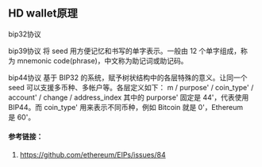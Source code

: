 ## HD wallet原理

bip32协议

bip39协议
将 seed 用方便记忆和书写的单字表示。一般由 12 个单字组成，称为 mnemonic code(phrase)，中文称为助记词或助记码。

bip44协议
基于 BIP32 的系统，赋予树状结构中的各层特殊的意义。让同一个 seed 可以支援多币种、多帐户等。各层定义如下：
m / purpose' / coin_type' / account' / change / address_index
其中的 purporse' 固定是 44'，代表使用 BIP44。而 coin_type' 用来表示不同币种，例如 Bitcoin 就是 0'，Ethereum 是 60'。


#### 参考链接：
1. https://github.com/ethereum/EIPs/issues/84